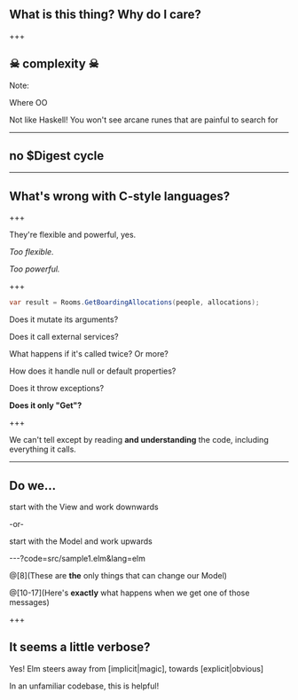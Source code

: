 ## What is this thing? Why do I care?

+++

## ☠ complexity ☠

Note:

Where OO

Not like Haskell! You won't see arcane runes that are painful to search for

---

## no $Digest cycle

---

## What's wrong with C-style languages?

+++

They're flexible and powerful, yes.

_Too flexible._

_Too powerful._

+++

```c#
var result = Rooms.GetBoardingAllocations(people, allocations);
```

Does it mutate its arguments?

Does it call external services?

What happens if it's called twice? Or more?

How does it handle null or default properties?

Does it throw exceptions?

__Does it only "Get"?__

+++

We can't tell except by reading __and understanding__ the code, including everything it calls.

---

## Do we...

start with the View and work downwards

-or-

start with the Model and work upwards

---?code=src/sample1.elm&lang=elm

@[8](These are __the__ only things that can change our Model)

@[10-17](Here's __exactly__ what happens when we get one of those messages)

+++

## It seems a little verbose?

Yes! Elm steers away from \[implicit|magic\], towards \[explicit|obvious\]

In an unfamiliar codebase, this is helpful!
